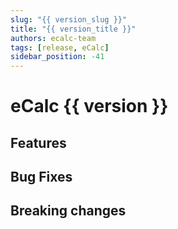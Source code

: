 ```yaml
---
slug: "{{ version_slug }}"
title: "{{ version_title }}"
authors: ecalc-team
tags: [release, eCalc]
sidebar_position: -41
---
```


# eCalc {{ version }}

## Features

## Bug Fixes

## Breaking changes
